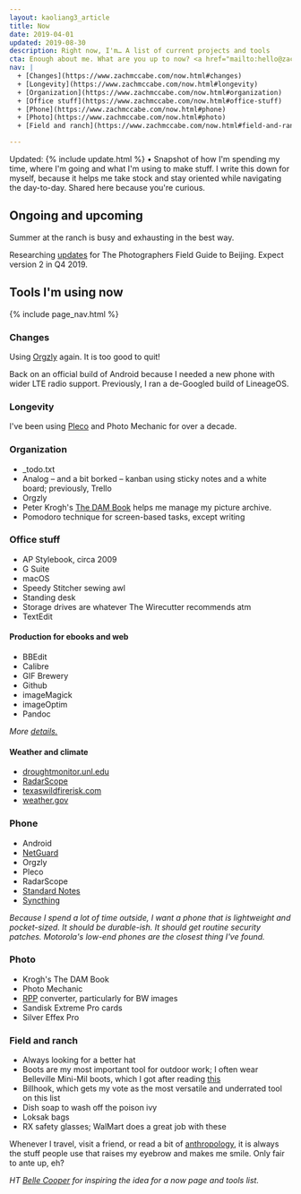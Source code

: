 ```yaml
---
layout: kaoliang3_article
title: Now
date: 2019-04-01
updated: 2019-08-30
description: Right now, I'm… A list of current projects and tools 
cta: Enough about me. What are you up to now? <a href="mailto:hello@zachmccabe.com">hello@zachmccabe.com</a>
nav: |
  + [Changes](https://www.zachmccabe.com/now.html#changes)
  + [Longevity](https://www.zachmccabe.com/now.html#longevity)
  + [Organization](https://www.zachmccabe.com/now.html#organization)
  + [Office stuff](https://www.zachmccabe.com/now.html#office-stuff)
  + [Phone](https://www.zachmccabe.com/now.html#phone)
  + [Photo](https://www.zachmccabe.com/now.html#photo)
  + [Field and ranch](https://www.zachmccabe.com/now.html#field-and-ranch)

---
```



Updated: {% include update.html %} • Snapshot of how I'm spending my time, where I'm going and what I'm using to make stuff. I write this down for myself, because it helps me take stock and stay oriented while navigating the day-to-day. Shared here because you're curious.


## Ongoing and upcoming


Summer at the ranch is busy and exhausting in the best way.

Researching [updates](https://www.zachmccabe.com/beijing/index.html#book-updates) for The Photographers Field Guide to Beijing. Expect version 2 in Q4 2019.



## Tools I'm using now


{% include page_nav.html %}



### Changes

Using [Orgzly](http://www.orgzly.com/) again. It is too good to quit!

Back on an official build of Android because I needed a new phone with wider LTE radio support. Previously, I ran a de-Googled build of LineageOS.



### Longevity

I've been using [Pleco](https://www.pleco.com) and Photo Mechanic for over a decade.



### Organization

+ _todo.txt
+ Analog – and a bit borked – kanban using sticky notes and a white board; previously, Trello
+ Orgzly
+ Peter Krogh's [The DAM Book](https://www.thedambook.com) helps me manage my picture archive.
+ Pomodoro technique for screen-based tasks, except writing



### Office stuff

+ AP Stylebook, circa 2009
+ G Suite
+ macOS
+ Speedy Stitcher sewing awl
+ Standing desk
+ Storage drives are whatever The Wirecutter recommends atm
+ TextEdit


#### Production for ebooks and web

+ BBEdit
+ Calibre
+ GIF Brewery
+ Github
+ imageMagick
+ imageOptim
+ Pandoc

*More [details.](https://www.zachmccabe.com/beijing/how_the_book_got_made.html)*


#### Weather and climate

+ [droughtmonitor.unl.edu](https://droughtmonitor.unl.edu/CurrentMap/StateDroughtMonitor.aspx?TX)
+ [RadarScope](https://www.radarscope.app/)
+ [texaswildfirerisk.com](https://texaswildfirerisk.com/Map/Public/)
+ [weather.gov](https://www.weather.gov/)



### Phone

+ Android
+ [NetGuard](https://www.netguard.me/)
+ Orgzly
+ Pleco
+ RadarScope
+ [Standard Notes](https://www.standardnotes.org)
+ [Syncthing](https://syncthing.net/)

*Because I spend a lot of time outside, I want a phone that is lightweight and pocket-sized. It should be durable-ish. It should get routine security patches. Motorola's low-end phones are the closest thing I've found.*


### Photo

+ Krogh's The DAM Book
+ Photo Mechanic
+ [RPP](http://www.raw-photo-processor.com) converter, particularly for BW images
+ Sandisk Extreme Pro cards
+ Silver Effex Pro


### Field and ranch

+ Always looking for a better hat
+ Boots are my most important tool for outdoor work; I often wear Belleville Mini-Mil boots, which I got after reading [this](https://chasingyourmind.blogspot.com/2014/11/minimal-boots-and-belleville-mini-mil.html)
+ Billhook, which gets my vote as the most versatile and underrated tool on this list
+ Dish soap to wash off the poison ivy
+ Loksak bags
+ RX safety glasses; WalMart does a great job with these


Whenever I travel, visit a friend, or read a bit of [anthropology,](https://archive.org/details/StoneAgeEconomics_201611/page/n31) it is always the stuff people use that raises my eyebrow and makes me smile. Only fair to ante up, eh?

*HT [Belle Cooper](http://bellebcooper.com/) for inspiring the idea for a now page and tools list.*
